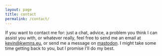```yaml
---
layout: page
title: contact
permalink: /contact/
---
```


If you want to contact me for: just a chat, advice, a problem you think I can assist you with, or whatever really, feel free to send me an email at kevin@kwmns.eu, or send me a message on [mastodon](mastodon.kwmns.eu). I might take some time getting back to you, but I promise I'll do my best. 